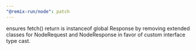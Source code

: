 ```yaml
---
"@remix-run/node": patch
---
```


ensures fetch() return is instanceof global Response by removing extended classes for NodeRequest and NodeResponse in favor of custom interface type cast.
